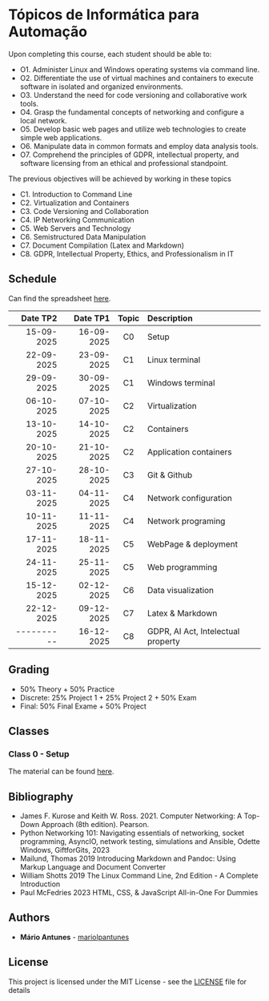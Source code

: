 # Tópicos de Informática para Automação

Upon completing this course, each student should be able to:

- O1. Administer Linux and Windows operating systems via command line.
- O2. Differentiate the use of virtual machines and containers to execute software in isolated and organized environments.
- O3. Understand the need for code versioning and collaborative work tools.
- O4. Grasp the fundamental concepts of networking and configure a local network.
- O5. Develop basic web pages and utilize web technologies to create simple web applications.
- O6. Manipulate data in common formats and employ data analysis tools.
- O7. Comprehend the principles of GDPR, intellectual property, and software licensing from an ethical and professional standpoint.

The previous objectives will be achieved by working in these topics

* C1. Introduction to Command Line
* C2. Virtualization and Containers 
* C3. Code Versioning and Collaboration 
* C4. IP Networking Communication 
* C5. Web Servers and Technology 
* C6. Semistructured Data Manipulation 
* C7. Document Compilation (Latex and Markdown) 
* C8. GDPR, Intellectual Property, Ethics, and Professionalism in IT

## Schedule

Can find the spreadsheet [here](tia_plan.ods).

| Date TP2   | Date TP1   | Topic | Description                        |
|-----------:|-----------:|:-----:|:-----------------------------------|
| 15-09-2025 | 16-09-2025 |    C0 | Setup                              |
| 22-09-2025 | 23-09-2025 |    C1 | Linux terminal                     |
| 29-09-2025 | 30-09-2025 |    C1 | Windows terminal                   |
| 06-10-2025 | 07-10-2025 |    C2 | Virtualization                     |
| 13-10-2025 | 14-10-2025 |    C2 | Containers                         |
| 20-10-2025 | 21-10-2025 |    C2 | Application containers             |
| 27-10-2025 | 28-10-2025 |    C3 | Git & Github                       |
| 03-11-2025 | 04-11-2025 |    C4 | Network configuration              |
| 10-11-2025 | 11-11-2025 |    C4 | Network programing                 |
| 17-11-2025 | 18-11-2025 |    C5 | WebPage & deployment               |
| 24-11-2025 | 25-11-2025 |    C5 | Web programming                    |
| 15-12-2025 | 02-12-2025 |    C6 | Data visualization                 |
| 22-12-2025 | 09-12-2025 |    C7 | Latex & Markdown                   |
| ---------- | 16-12-2025 |    C8 | GDPR, AI Act, Intelectual property |

## Grading

- 50% Theory + 50% Practice
- Discrete: 25% Project 1 + 25% Project 2 + 50% Exam
- Final: 50% Final Exame + 50% Project 

## Classes

### Class 0 - Setup

The material can be found [here](classes/class_00/).

## Bibliography

- James F. Kurose and Keith W. Ross. 2021. Computer Networking: A Top-Down Approach (8th edition). Pearson.  
- Python Networking 101: Navigating essentials of networking, socket programming, AsyncIO, network testing, simulations and Ansible, Odette Windows, GiftforGits, 2023 
- Mailund, Thomas 2019 Introducing Markdown and Pandoc: Using Markup Language and Document Converter  
- William Shotts 2019 The Linux Command Line, 2nd Edition - A Complete Introduction 
- Paul McFedries 2023 HTML, CSS, & JavaScript All-in-One For Dummies 

## Authors

* **Mário Antunes** - [mariolpantunes](https://github.com/mariolpantunes)

## License

This project is licensed under the MIT License - see the [LICENSE](LICENSE) file for details